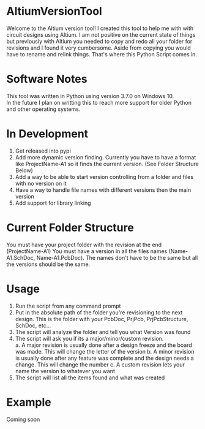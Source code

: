 # AltiumVersionTool

Welcome to the Altium version tool!  I created this tool to help me with with circuit designs using Altium.  I am not positive on the current state of things but previously with Altium you needed to copy and redo all your folder for revisions and I found it very cumbersome.  Aside from copying you would have to rename and relink things.  That's where this Python Script comes in.

# Software Notes

This tool was written in Python using version 3.7.0 on Windows 10.    
In the future I plan on writting this to reach more support for older Python and other operating systems. 

# In Development

1. Get released into pypi
2. Add more dynamic version finding.  Currently you have to have a format like ProjectName-A1 so it finds the current version. (See Folder Structure Below)  
3. Add a way to be able to start version controlling from a folder and files with no version on it 
4. Have a way to handle file names with different versions then the main version
5. Add support for library linking

# Current Folder Structure
You must have your project folder with the revision at the end (ProjectName-A1)
You must have a version in all the files names (Name-A1.SchDoc, Name-A1.PcbDoc).  The names don't have to be the same but all the versions should be the same.

# Usage

1. Run the script from any command prompt
2. Put in the absolute path of the folder you're revisioning to the next design.  This is the folder with your PcbDoc, PrjPcb, PrjPcbStructure, SchDoc, etc...
3. The script will analyze the folder and tell you what Version was found
4. The script will ask you if its a major/minor/custom revision.  
   a. A major revision is usually done after a design freeze and the board was made.  This will change the letter of the version
   b. A minor revision is usually done after any feature was complete and the design needs a change.  This will change the number
   c. A custom revision lets your name the version to whatever you want
5. The script will list all the items found and what was created

# Example

Coming soon
